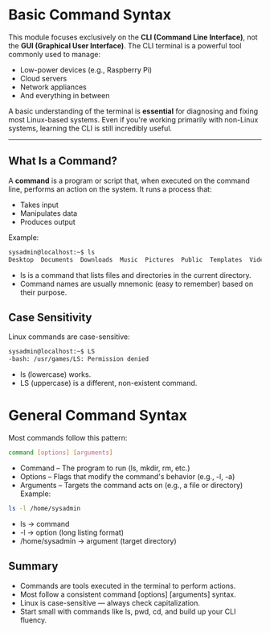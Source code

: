 # Basic Command Syntax

This module focuses exclusively on the **CLI (Command Line Interface)**, not the **GUI (Graphical User Interface)**. The CLI terminal is a powerful tool commonly used to manage:

- Low-power devices (e.g., Raspberry Pi)
- Cloud servers
- Network appliances
- And everything in between

A basic understanding of the terminal is **essential** for diagnosing and fixing most Linux-based systems. Even if you're working primarily with non-Linux systems, learning the CLI is still incredibly useful.

---

## What Is a Command?

A **command** is a program or script that, when executed on the command line, performs an action on the system. It runs a process that:
- Takes input
- Manipulates data
- Produces output

Example:

```bash
sysadmin@localhost:~$ ls
Desktop  Documents  Downloads  Music  Pictures  Public  Templates  Videos
```
- ls is a command that lists files and directories in the current directory.
- Command names are usually mnemonic (easy to remember) based on their purpose.

## Case Sensitivity
Linux commands are case-sensitive:
```bash
sysadmin@localhost:~$ LS
-bash: /usr/games/LS: Permission denied
```
- ls (lowercase) works.
- LS (uppercase) is a different, non-existent command.

# General Command Syntax
Most commands follow this pattern:
```bash
command [options] [arguments]
```
- Command – The program to run (ls, mkdir, rm, etc.)
- Options – Flags that modify the command's behavior (e.g., -l, -a)
- Arguments – Targets the command acts on (e.g., a file or directory)
Example:
```bash
ls -l /home/sysadmin
```
- ls → command
- -l → option (long listing format)
- /home/sysadmin → argument (target directory)

## Summary
- Commands are tools executed in the terminal to perform actions.
- Most follow a consistent command [options] [arguments] syntax.
- Linux is case-sensitive — always check capitalization.
- Start small with commands like ls, pwd, cd, and build up your CLI fluency.
